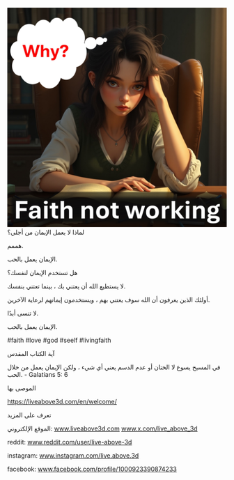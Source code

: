 ![Video cover image](../cover.jpeg)
لماذا لا يعمل الإيمان من أجلي؟

هممم.

الإيمان يعمل بالحب.

هل تستخدم الإيمان لنفسك؟

لا يستطيع الله أن يعتني بك ، بينما تعتني بنفسك.

أولئك الذين يعرفون أن الله سوف يعتني بهم ، ويستخدمون إيمانهم لرعاية الآخرين.

لا تنسى أبدًا.

الإيمان يعمل بالحب.

#faith #love #god #seelf #livingfaith


آية الكتاب المقدس

في المسيح يسوع لا الختان أو عدم الدسم يعني أي شيء ، ولكن الإيمان يعمل من خلال الحب. - Galatians 5: 6


الموصى بها

https://liveabove3d.com/en/welcome/


تعرف على المزيد

الموقع الإلكتروني: www.liveabove3d.com www.x.com/live_above_3d

reddit: www.reddit.com/user/live-above-3d

instagram: www.instagram.com/live.above.3d

facebook: www.facebook.com/profile/1000923390874233


